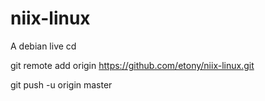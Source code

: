 niix-linux
==========

A debian live  cd

git remote add origin https://github.com/etony/niix-linux.git
  
git push -u origin master

